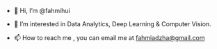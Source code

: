 - 👋 Hi, I’m @fahmihui
- 👀 I’m interested in Data Analytics, Deep Learning & Computer Vision.

- 📫 How to reach me , you can email me at fahmiadzha@gmail.com

<!---
fahmihui/fahmihui is a ✨ special ✨ repository because its `README.md` (this file) appears on your GitHub profile.
You can click the Preview link to take a look at your changes.
--->
